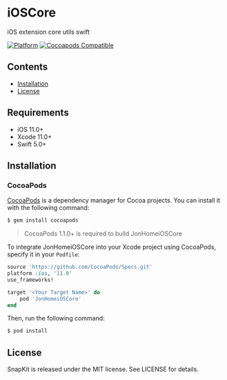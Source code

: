 # iOSCore
iOS extension core utils swift


[![Platform](https://img.shields.io/cocoapods/p/JonHomeiOSCore.svg?style=flat)](https://github.com/JonHome/JonHomeiOSCore)
[![Cocoapods Compatible](https://img.shields.io/cocoapods/v/JonHomeiOSCore.svg)](https://cocoapods.org/pods/JonHomeiOSCore)

## Contents
- [Installation](#installation)
- [License](#license)

## Requirements

- iOS 11.0+
- Xcode 11.0+
- Swift 5.0+


## Installation

### CocoaPods

[CocoaPods](http://cocoapods.org) is a dependency manager for Cocoa projects. You can install it with the following command:

```bash
$ gem install cocoapods
```

> CocoaPods 1.1.0+ is required to build JonHomeiOSCore

To integrate JonHomeiOSCore into your Xcode project using CocoaPods, specify it in your `Podfile`:

```ruby
source 'https://github.com/CocoaPods/Specs.git'
platform :ios, '11.0'
use_frameworks!

target '<Your Target Name>' do
    pod 'JonHomeiOSCore'
end
```

Then, run the following command:

```bash
$ pod install
```

## License

SnapKit is released under the MIT license. See LICENSE for details.
